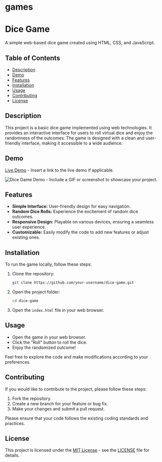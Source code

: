 # games



# Dice Game

A simple web-based dice game created using HTML, CSS, and JavaScript.

## Table of Contents

- [Description](#description)
- [Demo](#demo)
- [Features](#features)
- [Installation](#installation)
- [Usage](#usage)
- [Contributing](#contributing)
- [License](#license)

## Description

This project is a basic dice game implemented using web technologies. It provides an interactive interface for users to roll virtual dice and enjoy the randomness of the outcomes. The game is designed with a clean and user-friendly interface, making it accessible to a wide audience.

## Demo

[Live Demo](#) - Insert a link to the live demo if applicable.

![Dice Game Demo](demo.gif) - Include a GIF or screenshot to showcase your project.

## Features

- **Simple Interface:** User-friendly design for easy navigation.
- **Random Dice Rolls:** Experience the excitement of random dice outcomes.
- **Responsive Design:** Playable on various devices, ensuring a seamless user experience.
- **Customizable:** Easily modify the code to add new features or adjust existing ones.

## Installation

To run the game locally, follow these steps:

1. Clone the repository:

    ```bash
    git clone https://github.com/your-username/dice-game.git
    ```

2. Open the project folder:

    ```bash
    cd dice-game
    ```

3. Open the `index.html` file in your web browser.

## Usage

- Open the game in your web browser.
- Click the "Roll" button to roll the dice.
- Enjoy the randomized outcome!

Feel free to explore the code and make modifications according to your preferences.

## Contributing

If you would like to contribute to the project, please follow these steps:

1. Fork the repository.
2. Create a new branch for your feature or bug fix.
3. Make your changes and submit a pull request.

Please ensure that your code follows the existing coding standards and practices.

## License

This project is licensed under the [MIT License](LICENSE) - see the [LICENSE](LICENSE) file for details.

